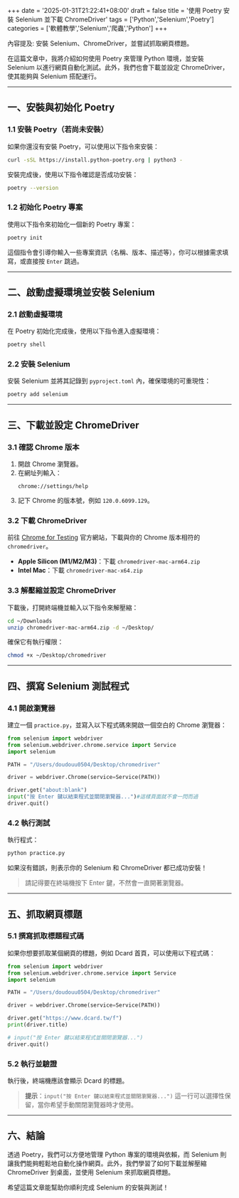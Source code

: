+++
date = '2025-01-31T21:22:41+08:00'
draft = false
title = '使用 Poetry 安裝 Selenium 並下載 ChromeDriver'
tags = ['Python','Selenium','Poetry']
categories = ['軟體教學','Selenium','爬蟲','Python']
+++

內容提及: 安裝 Selenium、ChromeDriver，並嘗試抓取網頁標題。

在這篇文章中，我將介紹如何使用 Poetry 來管理 Python 環境，並安裝 Selenium 以進行網頁自動化測試。此外，我們也會下載並設定 ChromeDriver，使其能夠與 Selenium 搭配運行。

<!--more-->

---

## 一、安裝與初始化 Poetry

### 1.1 安裝 Poetry（若尚未安裝）

如果你還沒有安裝 Poetry，可以使用以下指令來安裝：

```bash
curl -sSL https://install.python-poetry.org | python3 -
```

安裝完成後，使用以下指令確認是否成功安裝：

```bash
poetry --version
```

### 1.2 初始化 Poetry 專案

使用以下指令來初始化一個新的 Poetry 專案：

```bash
poetry init
```

這個指令會引導你輸入一些專案資訊（名稱、版本、描述等），你可以根據需求填寫，或直接按 `Enter` 跳過。

---

## 二、啟動虛擬環境並安裝 Selenium

### 2.1 啟動虛擬環境

在 Poetry 初始化完成後，使用以下指令進入虛擬環境：

```bash
poetry shell
```

### 2.2 安裝 Selenium

安裝 Selenium 並將其記錄到 `pyproject.toml` 內，確保環境的可重現性：

```bash
poetry add selenium
```

---

## 三、下載並設定 ChromeDriver

### 3.1 確認 Chrome 版本

1. 開啟 Chrome 瀏覽器。
2. 在網址列輸入：
   ```
   chrome://settings/help
   ```
3. 記下 Chrome 的版本號，例如 `120.0.6099.129`。

### 3.2 下載 ChromeDriver

前往 [Chrome for Testing](https://googlechromelabs.github.io/chrome-for-testing/) 官方網站，下載與你的 Chrome 版本相符的 `chromedriver`。

- **Apple Silicon (M1/M2/M3)**：下載 `chromedriver-mac-arm64.zip`
- **Intel Mac**：下載 `chromedriver-mac-x64.zip`

### 3.3 解壓縮並設定 ChromeDriver

下載後，打開終端機並輸入以下指令來解壓縮：

```bash
cd ~/Downloads
unzip chromedriver-mac-arm64.zip -d ~/Desktop/
```

確保它有執行權限：

```bash
chmod +x ~/Desktop/chromedriver
```

---

## 四、撰寫 Selenium 測試程式

### 4.1 開啟瀏覽器

建立一個 `practice.py`，並寫入以下程式碼來開啟一個空白的 Chrome 瀏覽器：

```python
from selenium import webdriver
from selenium.webdriver.chrome.service import Service
import selenium

PATH = "/Users/doudouu0504/Desktop/chromedriver"

driver = webdriver.Chrome(service=Service(PATH))

driver.get("about:blank")
input("按 Enter 鍵以結束程式並關閉瀏覽器...")#這樣頁面就不會一閃而過
driver.quit()
```

### 4.2 執行測試

執行程式：

```bash
python practice.py
```

如果沒有錯誤，則表示你的 Selenium 和 ChromeDriver 都已成功安裝！

> &#x20;請記得要在終端機按下 Enter 鍵，不然會一直開著瀏覽器。

---

## 五、抓取網頁標題

### 5.1 撰寫抓取標題程式碼

如果你想要抓取某個網頁的標題，例如 Dcard 首頁，可以使用以下程式碼：

```python
from selenium import webdriver
from selenium.webdriver.chrome.service import Service
import selenium

PATH = "/Users/doudouu0504/Desktop/chromedriver"

driver = webdriver.Chrome(service=Service(PATH))

driver.get("https://www.dcard.tw/f")
print(driver.title)

# input("按 Enter 鍵以結束程式並關閉瀏覽器...")
driver.quit()
```

### 5.2 執行並驗證

執行後，終端機應該會顯示 Dcard 的標題。

> **提示**：`input("按 Enter 鍵以結束程式並關閉瀏覽器...")` 這一行可以選擇性保留，當你希望手動關閉瀏覽器時才使用。

---

## 六、結論

透過 Poetry，我們可以方便地管理 Python 專案的環境與依賴，而 Selenium 則讓我們能夠輕鬆地自動化操作網頁。此外，我們學習了如何下載並解壓縮 ChromeDriver 到桌面，並使用 Selenium 來抓取網頁標題。

希望這篇文章能幫助你順利完成 Selenium 的安裝與測試！
